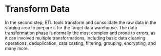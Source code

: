 # Transform Data

In the second step, ETL tools transform and consolidate the raw data in the staging area to prepare it for the target data warehouse. The data transformation phase is normally the most complex and prone to errors, as it can involved multiple transformations, including basic data cleaning operations, deduplication, cata casting, filtering, grouping, encrypting, and many more.

